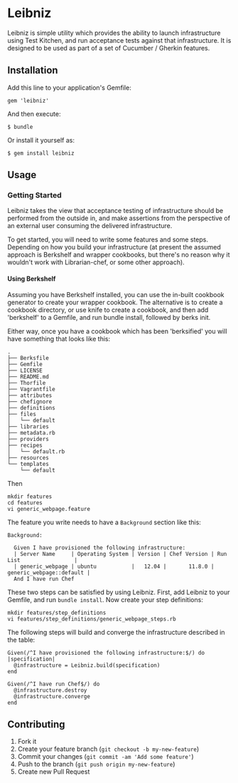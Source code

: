 # Leibniz

Leibniz is simple utility which provides the ability to launch
infrastructure using Test Kitchen, and run acceptance tests against
that infrastructure.  It is designed to be used as part of a set of
Cucumber / Gherkin features.

## Installation

Add this line to your application's Gemfile:

    gem 'leibniz'

And then execute:

    $ bundle

Or install it yourself as:

    $ gem install leibniz

## Usage

### Getting Started

Leibniz takes the view that acceptance testing of infrastructure
should be performed from the outside in, and make assertions from the
perspective of an external user consuming the delivered
infrastructure.

To get started, you will need to write some features and some steps.
Depending on how you build your infrastructure (at present the assumed
approach is Berkshelf and wrapper cookbooks, but there's no reason why
it wouldn't work with Librarian-chef, or some other approach).

#### Using Berkshelf

Assuming you have Berkshelf installed, you can use the in-built
cookbook generator to create your wrapper cookbook.  The alternative
is to create a cookbook directory, or use knife to create a cookbook,
and then add 'berkshelf' to a Gemfile, and run bundle install, followed by berks init.

Either way, once you have a cookbook which has been 'berksified' you
will have something that looks like this:

```
.
├── Berksfile
├── Gemfile
├── LICENSE
├── README.md
├── Thorfile
├── Vagrantfile
├── attributes
├── chefignore
├── definitions
├── files
│   └── default
├── libraries
├── metadata.rb
├── providers
├── recipes
│   └── default.rb
├── resources
└── templates
    └── default
```

Then

```
mkdir features
cd features
vi generic_webpage.feature
```

The feature you write needs to have a `Background` section like this:

```
Background:

  Given I have provisioned the following infrastructure:
  | Server Name     | Operating System | Version | Chef Version | Run List                 |
  | generic_webpage | ubuntu           |   12.04 |       11.8.0 | generic_webpage::default |
  And I have run Chef
```

These two steps can be satisfied by using Leibniz.  First, add Leibniz
to your Gemfile, and run `bundle install`.  Now create your step
definitions:

```
mkdir features/step_definitions
vi features/step_definitions/generic_webpage_steps.rb
``` 

The following steps will build and converge the infrastructure described in the table:

```
Given(/^I have provisioned the following infrastructure:$/) do |specification|
  @infrastructure = Leibniz.build(specification)
end

Given(/^I have run Chef$/) do
  @infrastructure.destroy
  @infrastructure.converge
end
```


## Contributing

1. Fork it
2. Create your feature branch (`git checkout -b my-new-feature`)
3. Commit your changes (`git commit -am 'Add some feature'`)
4. Push to the branch (`git push origin my-new-feature`)
5. Create new Pull Request
